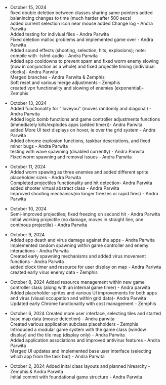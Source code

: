 - October 15, 2024  
fixed double deletion between classes sharing same pointers
added balanincing changes to time (much harder after 500 secs)  
added current selection icon near mouse
added Change log - Andra Parwita  
Added testing for indiviual files - Andra Parwita  
Fixed deletion malloc problems and implemented game over - Andra Parwita  
Added sound effects (shooting, selection, hits, explosions); note: compile with -lsfml-audio - Andra Parwita  
Added app cooldowns to prevent spam and fixed worm enemy slowing (now in conjunction as a whole) and fixed projectile timing (individual clocks)- Andra Parwita  
Merged branches - Andra Parwita & Zemphis  
Soft reset and various merge adjustments - Zemphis  
created vpn functionality and slowing of enemies (exponential)- Zemphis  

- October 13, 2024  
Added functionality for "iloveyou" (moves randomly and diagonal) - Andra Parwita  
Added logic bomb functions and game controller adjustments functions (immediately kills/explodes apps (added timer))- Andra Parwita  
added More UI text displays on hover, ie over the grid system - Andra Parwita  
Added chrome explosion functions, taskbar descriptions, and fixed minor bugs - Andra Parwita  
testing with wave spawning (disabled currently) - Andra Parwita  
Fixed worm spawning and removal issues - Andra Parwita  

- October 11, 2024  
Added worm spawing as three enemies and added different sprite placeholder sizes - Andra Parwita  
Completed projectiles functionality and hit detection- Andra Parwita  
added shooter virtual abstract class - Andra Parwita  
Improved shooting mechanics(no longer freezes or rapid fires) - Andra Parwita  

- October 10, 2024  
Semi-improved projectiles; fixed freezing on second hit - Andra Parwita  
Initial working projectile (no damage, moves in straight line, one continous projectile) - Andra Parwita  

- October 9, 2024  
Added app death and virus damage against the apps - Andra Parwita  
Implemented random spawning within game controller and enemy interactions - Andra Parwita  
Created early spawning mechanisms and added virus movement functions - Andra Parwita  
added clock timer and resource for user display on map - Andra Pariwta  
created early virus enemy data - Zemphis  

- October 8, 2024
Added resource management within new game controller class (along with an internal game timer) - Andra parwita  
Added placeholder sprites and various UI improvements for both apps and virus (visual occupation and within grid data)- Andra Parwita  
Updated early Chrome functionality with cost management - Zemphis  

- October 6, 2024
Created more user interface, selecting tiles and started base map data (mouse detection) - Andra parwita  
Created various application subclass placeholders - Zemphis  
Introduced a modular game system with the game class (window display) and the tile map (display only) - Andra Parwita  
Added application associations and improved antivirus features - Andra Parwita  
Merged UI updates and implemented base user interface (selecting which app from the task bar) - Andra Parwita  

- October 2, 2024
Added inital class layouts and planned hirearchy - Zemphis & Andra Parwita  
Initial commit with foundational game structure - Andra Parwita  
